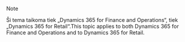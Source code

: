 > [!NOTE]
> <span data-ttu-id="58ba1-101">Ši tema taikoma tiek „Dynamics 365 for Finance and Operations“, tiek „Dynamics 365 for Retail“.</span><span class="sxs-lookup"><span data-stu-id="58ba1-101">This topic applies to both Dynamics 365 for Finance and Operations and to Dynamics 365 for Retail.</span></span> 